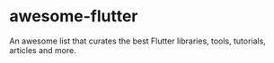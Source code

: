 # awesome-flutter
An awesome list that curates the best Flutter libraries, tools, tutorials, articles and more.
